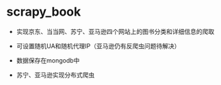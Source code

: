 # scrapy_book

- 实现京东、当当网、苏宁、亚马逊四个网站上的图书分类和详细信息的爬取
- 可设置随机UA和随机代理IP（亚马逊仍有反爬虫问题待解决）
- 数据保存在mongodb中

- 苏宁、亚马逊实现分布式爬虫
